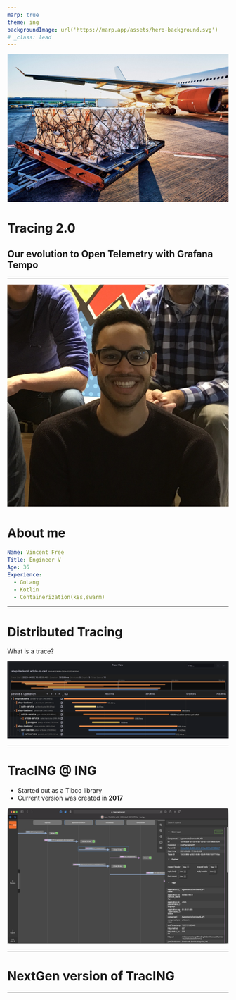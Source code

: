 ```yaml
---
marp: true
theme: ing
backgroundImage: url('https://marp.app/assets/hero-background.svg')
# _class: lead
---
```

<!-- _class: cover -->

![bg opacity:.5](assets/airstrip.jpg)

# Tracing 2.0
## Our evolution to Open Telemetry with Grafana Tempo
---

![bg right](assets/FullSizeRender.jpg)
# About me

```yaml
Name: Vincent Free
Title: Engineer V
Age: 36
Experience:
  - GoLang
  - Kotlin
  - Containerization(k8s,swarm)
```

---

# Distributed Tracing

What is a trace?

![](assets/trace%20small.png)

---

# TracING @ ING

* Started out as a Tibco library
* Current version was created in **2017**

![](assets/TracING_01.png)

<!-- 
TracING started out as a Tibco specific library, It evolved into the current JVM based product in 2017. 
-->

<!--
This makes the current version 6 years old(the previous version redates my involvement with the product).
-->


---

# NextGen version of TracING
---

# 

